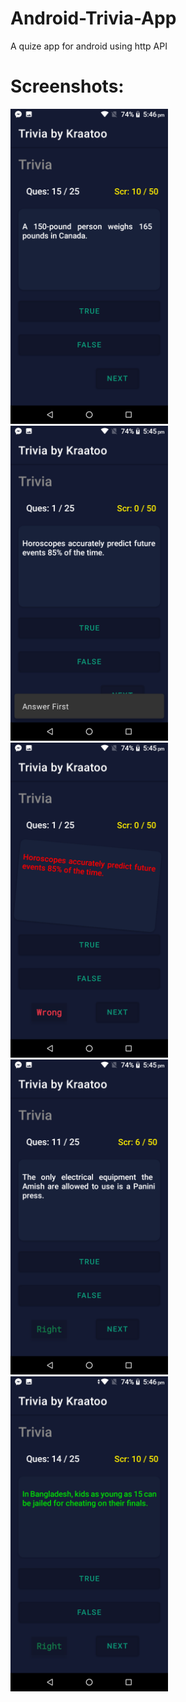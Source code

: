 # Android-Trivia-App
A quize app for android using http API
# Screenshots:
<img src="https://github.com/HimelMazumder/Android-Trivia-App/blob/ea72b1ae488c345a4b373b34187d1d640657b0a1/apk%20%26%20screenshot/Screenshot_20230616-174610.png" width=50% height=50%>
<img src="https://github.com/HimelMazumder/Android-Trivia-App/blob/ea72b1ae488c345a4b373b34187d1d640657b0a1/apk%20%26%20screenshot/Screenshot_20230616-174514.png" width=50% height=50%>
<img src="https://github.com/HimelMazumder/Android-Trivia-App/blob/ea72b1ae488c345a4b373b34187d1d640657b0a1/apk%20%26%20screenshot/Screenshot_20230616-174518.png" width=50% height=50%>
<img src="https://github.com/HimelMazumder/Android-Trivia-App/blob/ea72b1ae488c345a4b373b34187d1d640657b0a1/apk%20%26%20screenshot/Screenshot_20230616-174542.png" width=50% height=50%>
<img src="https://github.com/HimelMazumder/Android-Trivia-App/blob/ea72b1ae488c345a4b373b34187d1d640657b0a1/apk%20%26%20screenshot/Screenshot_20230616-174605.png" width=50% height=50%>

